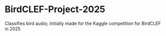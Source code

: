 # BirdCLEF-Project-2025
Classifies bird audio; initially made for the Kaggle competition for BirdCLEF in 2025
